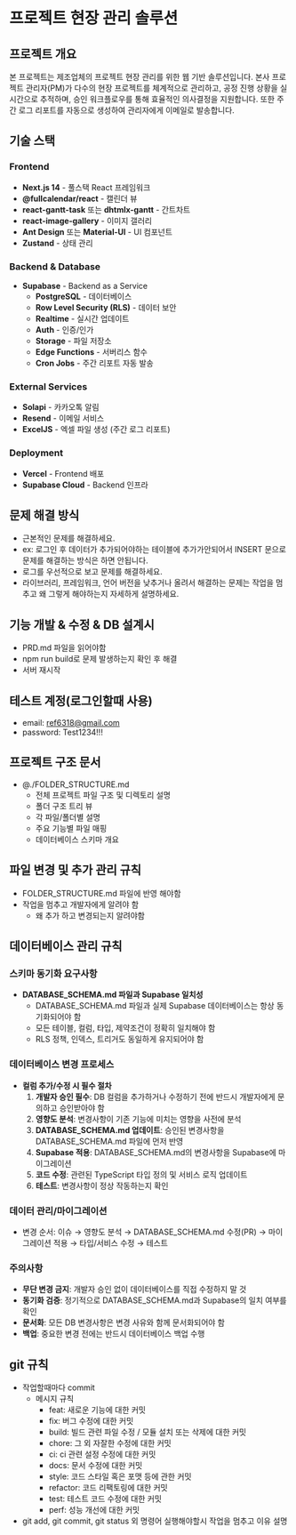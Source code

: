 # 프로젝트 현장 관리 솔루션

## 프로젝트 개요
본 프로젝트는 제조업체의 프로젝트 현장 관리를 위한 웹 기반 솔루션입니다. 본사 프로젝트 관리자(PM)가 다수의 현장 프로젝트를 체계적으로 관리하고, 공정 진행 상황을 실시간으로 추적하며, 승인 워크플로우를 통해 효율적인 의사결정을 지원합니다. 또한 주간 로그 리포트를 자동으로 생성하여 관리자에게 이메일로 발송합니다.

## 기술 스택

### Frontend
- **Next.js 14** - 풀스택 React 프레임워크
- **@fullcalendar/react** - 캘린더 뷰
- **react-gantt-task** 또는 **dhtmlx-gantt** - 간트차트
- **react-image-gallery** - 이미지 갤러리
- **Ant Design** 또는 **Material-UI** - UI 컴포넌트
- **Zustand** - 상태 관리

### Backend & Database
- **Supabase** - Backend as a Service
  - **PostgreSQL** - 데이터베이스
  - **Row Level Security (RLS)** - 데이터 보안
  - **Realtime** - 실시간 업데이트
  - **Auth** - 인증/인가
  - **Storage** - 파일 저장소
  - **Edge Functions** - 서버리스 함수
  - **Cron Jobs** - 주간 리포트 자동 발송

### External Services
- **Solapi** - 카카오톡 알림
- **Resend** - 이메일 서비스
- **ExcelJS** - 엑셀 파일 생성 (주간 로그 리포트)

### Deployment
- **Vercel** - Frontend 배포
- **Supabase Cloud** - Backend 인프라

## 문제 해결 방식
- 근본적인 문제를 해결하세요.
 - ex: 로그인 후 데이터가 추가되어야하는 테이블에 추가가안되어서 INSERT 문으로 문제를 해결하는 방식은 하면 안됩니다.
- 로그를 우선적으로 보고 문제를 해결하세요.
- 라이브러리, 프레임워크, 언어 버전을 낮추거나 올려서 해결하는 문제는 작업을 멈추고 왜 그렇게 해야하는지 자세하게 설명하세요.

## 기능 개발 & 수정 & DB 설계시
- PRD.md 파일을 읽어야함
- npm run build로 문제 발생하는지 확인 후 해결
- 서버 재시작

## 테스트 계정(로그인할때 사용)
- email: ref6318@gmail.com
- password: Test1234!!!

## 프로젝트 구조 문서
- @./FOLDER_STRUCTURE.md
  - 전체 프로젝트 파일 구조 및 디렉토리 설명
  - 폴더 구조 트리 뷰
  - 각 파일/폴더별 설명
  - 주요 기능별 파일 매핑
  - 데이터베이스 스키마 개요

## 파일 변경 및 추가 관리 규칙
- FOLDER_STRUCTURE.md 파일에 반영 해야함
- 작업을 멈추고 개발자에게 알려야 함
  - 왜 추가 하고 변경되는지 알려야함

## 데이터베이스 관리 규칙

### 스키마 동기화 요구사항
- **DATABASE_SCHEMA.md 파일과 Supabase 일치성**
  - DATABASE_SCHEMA.md 파일과 실제 Supabase 데이터베이스는 항상 동기화되어야 함
  - 모든 테이블, 컬럼, 타입, 제약조건이 정확히 일치해야 함
  - RLS 정책, 인덱스, 트리거도 동일하게 유지되어야 함

### 데이터베이스 변경 프로세스
- **컬럼 추가/수정 시 필수 절차**
  1. **개발자 승인 필수**: DB 컬럼을 추가하거나 수정하기 전에 반드시 개발자에게 문의하고 승인받아야 함
  2. **영향도 분석**: 변경사항이 기존 기능에 미치는 영향을 사전에 분석
  3. **DATABASE_SCHEMA.md 업데이트**: 승인된 변경사항을 DATABASE_SCHEMA.md 파일에 먼저 반영
  4. **Supabase 적용**: DATABASE_SCHEMA.md의 변경사항을 Supabase에 마이그레이션
  5. **코드 수정**: 관련된 TypeScript 타입 정의 및 서비스 로직 업데이트
  6. **테스트**: 변경사항이 정상 작동하는지 확인

### 데이터 관리/마이그레이션
- 변경 순서: 이슈 → 영향도 분석 → DATABASE_SCHEMA.md 수정(PR) → 마이그레이션 적용 → 타입/서비스 수정 → 테스트

### 주의사항
- **무단 변경 금지**: 개발자 승인 없이 데이터베이스를 직접 수정하지 말 것
- **동기화 검증**: 정기적으로 DATABASE_SCHEMA.md과 Supabase의 일치 여부를 확인
- **문서화**: 모든 DB 변경사항은 변경 사유와 함께 문서화되어야 함
- **백업**: 중요한 변경 전에는 반드시 데이터베이스 백업 수행

## git 규칙
- 작업할때마다 commit
  - 메시지 규칙
    - feat: 새로운 기능에 대한 커밋
    - fix: 버그 수정에 대한 커밋
    - build: 빌드 관련 파일 수정 / 모듈 설치 또는 삭제에 대한 커밋
    - chore: 그 외 자잘한 수정에 대한 커밋
    - ci: ci 관련 설정 수정에 대한 커밋
    - docs: 문서 수정에 대한 커밋
    - style: 코드 스타일 혹은 포맷 등에 관한 커밋
    - refactor: 코드 리팩토링에 대한 커밋
    - test: 테스트 코드 수정에 대한 커밋
    - perf: 성능 개선에 대한 커밋 
- git add, git commit, git status 외 명령어 실행해야할시 작업을 멈추고 이유 설명
